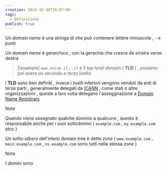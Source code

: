 ```yaml
---
creation: 2024-10-30T10:07:00
tags:
  - Definizione
publish: true
---
```

Un *domain name* è una stringa di che può contenere lettere minuscole , `-` e punti

Un *domain name* è gerarchico , con la gerachia che cresce da sinstra verso destra 

>[!example] 
>`www.unive.it` , `.it` è il *top level domain* ( **TLD** ) , posiamo poi avere un secondo e terzo livello 
>

I **TLD** sono ben definiti , invece i livelli inferiori vengono venduti da enti di terze parti , generalmente delegati da [ICANN](https://www.icann.org/) , come stati o altre organizzazioni , queste a loro volta delegano l'asseggnazione a [Domain Name Registrars](https://en.wikipedia.org/wiki/Domain_name_registrar) 

>[!note] 
>Quando viene assegnato qualche *dominio* a qualcuno , questo è responsabile anche per i suoi sottodomini ( `example.com` , `my.example.com`  etcc )
>
>Un *sotto-albero* dell'intero domain tree è detto *zone* ( `www.example.com` , `main.example.com` , `ns.example.com` sono tutti nella stessa *zone* ) 

>[!note] 
>I *domini* sono
